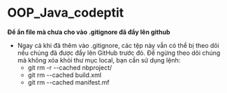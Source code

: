 # OOP_Java_codeptit
**Để ẩn file mà chưa cho vào .gitignore đã đẩy lên github**
- Ngay cả khi đã thêm vào .gitignore, các tệp này vẫn có thể bị theo dõi nếu chúng đã được đẩy lên GitHub trước đó. Để ngừng theo dõi chúng mà không xóa khỏi thư mục local, bạn cần sử dụng lệnh:
  + git rm -r --cached nbproject/
  + git rm --cached build.xml
  + git rm --cached manifest.mf

